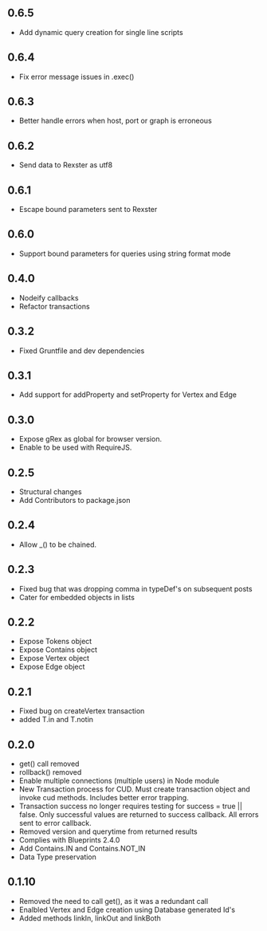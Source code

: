 ## 0.6.5
- Add dynamic query creation for single line scripts

## 0.6.4
- Fix error message issues in .exec()

## 0.6.3
- Better handle errors when host, port or graph is erroneous

## 0.6.2
- Send data to Rexster as utf8

## 0.6.1
- Escape bound parameters sent to Rexster

## 0.6.0
- Support bound parameters for queries using string format mode

## 0.4.0
- Nodeify callbacks
- Refactor transactions

## 0.3.2
- Fixed Gruntfile and dev dependencies

## 0.3.1
- Add support for addProperty and setProperty for Vertex and Edge

## 0.3.0
- Expose gRex as global for browser version.
- Enable to be used with RequireJS.

## 0.2.5
- Structural changes
- Add Contributors to package.json

## 0.2.4
- Allow _() to be chained.

## 0.2.3
- Fixed bug that was dropping comma in typeDef's on subsequent posts
- Cater for embedded objects in lists

## 0.2.2
- Expose Tokens object
- Expose Contains object
- Expose Vertex object
- Expose Edge object

## 0.2.1
- Fixed bug on createVertex transaction
- added T.in and T.notin

## 0.2.0

 - get() call removed
 - rollback() removed
 - Enable multiple connections (multiple users) in Node module
 - New Transaction process for CUD. Must create transaction object and invoke cud methods. Includes better error trapping.
 - Transaction success no longer requires testing for success = true || false. Only successful values are returned to success callback. All errors sent to error callback.
 - Removed version and querytime from returned results
 - Complies with Blueprints 2.4.0
 - Add Contains.IN and Contains.NOT_IN
 - Data Type preservation

## 0.1.10

 - Removed the need to call get(), as it was a redundant call
 - Enalbled Vertex and Edge creation using Database generated Id's
 - Added methods linkIn, linkOut and linkBoth

